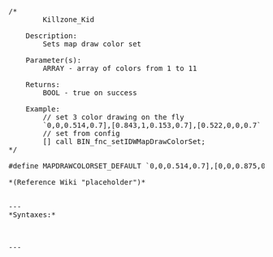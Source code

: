 <pre>/*
		Killzone_Kid

	Description:
		Sets map draw color set

	Parameter(s):
		ARRAY - array of colors from 1 to 11

	Returns:
		BOOL - true on success
		
	Example:
		// set 3 color drawing on the fly
		`0,0,0.514,0.7],[0.843,1,0.153,0.7],[0.522,0,0,0.7` call BIN_fnc_setIDWMapDrawColorSet;
		// set from config
		[] call BIN_fnc_setIDWMapDrawColorSet;
*/

#define MAPDRAWCOLORSET_DEFAULT `0,0,0.514,0.7],[0,0,0.875,0.7],[0,0.247,1,0.7],[0,0.659,1,0.7],[0.035,1,0.961,0.7],[0.443,1,0.553,0.7],[0.843,1,0.153,0.7],[1,0.749,0,0.7],[1,0.357,0,0.7],[0.941,0,0,0.7],[0.522,0,0,0.7`

*(Reference Wiki "placeholder")*


---
*Syntaxes:*

<!-- [] call `BIN_fnc_setIDWMapDrawColorSet` -->

---
